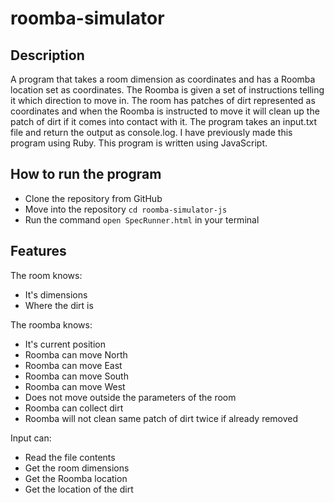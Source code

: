 # roomba-simulator

## Description
A program that takes a room dimension as coordinates and has a Roomba location set as coordinates. The Roomba is given a set of instructions telling it which direction to move in. The room has patches of dirt represented as coordinates and when the Roomba is instructed to move it will clean up the patch of dirt if it comes into contact with it. The program takes an input.txt file and return the output as console.log. I have previously made this program using Ruby. This program is written using JavaScript.

## How to run the program
- Clone the repository from GitHub
- Move into the repository `cd roomba-simulator-js`
- Run the command `open SpecRunner.html` in your terminal

## Features
The room knows:
- It's dimensions
- Where the dirt is

The roomba knows:
- It's current position
- Roomba can move North
- Roomba can move East
- Roomba can move South
- Roomba can move West
- Does not move outside the parameters of the room
- Roomba can collect dirt
- Roomba will not clean same patch of dirt twice if already removed

Input can:
- Read the file contents
- Get the room dimensions
- Get the Roomba location
- Get the location of the dirt
